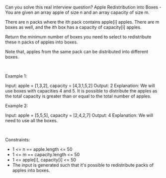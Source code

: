Can you solve this real interview question? Apple Redistribution into Boxes - You are given an array apple of size n and an array capacity of size m.

There are n packs where the ith pack contains apple[i] apples. There are m boxes as well, and the ith box has a capacity of capacity[i] apples.

Return the minimum number of boxes you need to select to redistribute these n packs of apples into boxes.

Note that, apples from the same pack can be distributed into different boxes.

 

Example 1:


Input: apple = [1,3,2], capacity = [4,3,1,5,2]
Output: 2
Explanation: We will use boxes with capacities 4 and 5.
It is possible to distribute the apples as the total capacity is greater than or equal to the total number of apples.


Example 2:


Input: apple = [5,5,5], capacity = [2,4,2,7]
Output: 4
Explanation: We will need to use all the boxes.


 

Constraints:

 * 1 <= n == apple.length <= 50
 * 1 <= m == capacity.length <= 50
 * 1 <= apple[i], capacity[i] <= 50
 * The input is generated such that it's possible to redistribute packs of apples into boxes.